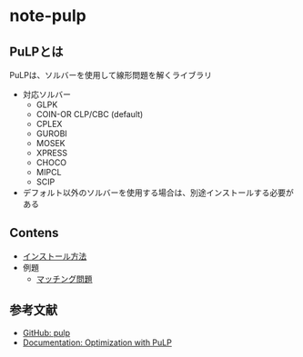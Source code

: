# note-pulp

## PuLPとは

PuLPは、ソルバーを使用して線形問題を解くライブラリ

- 対応ソルバー
  - GLPK
  - COIN-OR CLP/CBC (default)
  - CPLEX
  - GUROBI
  - MOSEK
  - XPRESS
  - CHOCO
  - MIPCL
  - SCIP
- デフォルト以外のソルバーを使用する場合は、別途インストールする必要がある

## Contens

- [インストール方法](/install.md)
- 例題
  - [マッチング問題](/example/assignment_problem.md)

## 参考文献

- [GitHub: pulp](https://github.com/coin-or/pulp)
- [Documentation: Optimization with PuLP](https://coin-or.github.io/pulp/)
